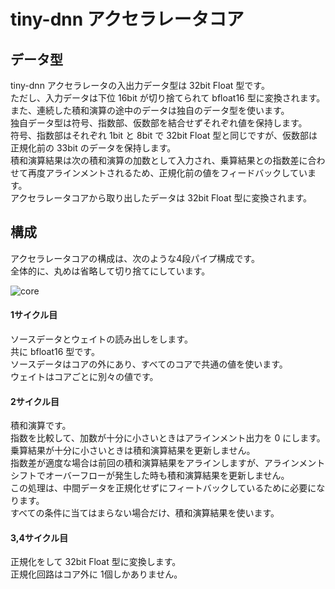 # tiny-dnn アクセラレータコア

## データ型

tiny-dnn アクセラレータの入出力データ型は 32bit Float 型です。  
ただし、入力データは下位 16bit が切り捨てられて bfloat16 型に変換されます。  
また、連続した積和演算の途中のデータは独自のデータ型を使います。  
独自データ型は符号、指数部、仮数部を結合せずそれぞれ値を保持します。  
符号、指数部はそれぞれ 1bit と 8bit で 32bit Float 型と同じですが、仮数部は正規化前の 33bit のデータを保持します。  
積和演算結果は次の積和演算の加数として入力され、乗算結果との指数差に合わせて再度アラインメントされるため、正規化前の値をフィードバックしています。  
アクセラレータコアから取り出したデータは 32bit Float 型に変換されます。

## 構成

アクセラレータコアの構成は、次のような4段パイプ構成です。  
全体的に、丸めは省略して切り捨てにしています。

![core](C:\Users\tom01\AI\tiny-dnn\examples\mnist\core.svg)

#### 1サイクル目

ソースデータとウェイトの読み出しをします。  
共に bfloat16 型です。  
ソースデータはコアの外にあり、すべてのコアで共通の値を使います。  
ウェイトはコアごとに別々の値です。

#### 2サイクル目

積和演算です。  
指数を比較して、加数が十分に小さいときはアラインメント出力を 0 にします。  
乗算結果が十分に小さいときは積和演算結果を更新しません。  
指数差が適度な場合は前回の積和演算結果をアラインしますが、アラインメントシフトでオーバーフローが発生した時も積和演算結果を更新しません。  
この処理は、中間データを正規化せずにフィートバックしているために必要になります。  
すべての条件に当てはまらない場合だけ、積和演算結果を使います。

#### 3,4サイクル目

正規化をして 32bit Float 型に変換します。  
正規化回路はコア外に 1個しかありません。